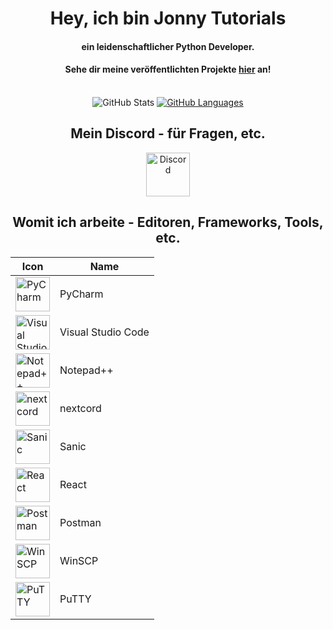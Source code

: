 <div align="center">
<h1>Hey, ich bin Jonny Tutorials</h1>
<h4>ein leidenschaftlicher Python Developer.</h4>
<h4>Sehe dir meine veröffentlichten Projekte <a href="https://github.com/jonnytutorials?tab=repositories">
hier</a>
 an!</h4>
<br>
<img src="https://github-readme-stats-one-ruddy-99.vercel.app/api?username=jonnytutorials&show_icons=true&hide=issues,prs&theme=dark" alt="GitHub Stats">
<a href="https://github.com/jonnytutorials?tab=repositories">
<img src="https://github-readme-stats-one-ruddy-99.vercel.app/api/top-langs/?username=jonnytutorials&exclude_repo=jonnytutorials&show_icons=true&theme=dark" alt="GitHub Languages">
</a>
<h2>Mein Discord - für Fragen, etc.</h2>
<a target="_blank" href="https://discord.com/invite/s9tD46Fwh8">
<img src="https://camo.githubusercontent.com/323fb0ba057ee8c0b4fdd6e89e35967cb30cfcfd/68747470733a2f2f7669676e657474652e77696b69612e6e6f636f6f6b69652e6e65742f7468652d6d696e6572732d686176656e2d70726f6a6563742f696d616765732f642f64642f446973636f72642e706e672f7265766973696f6e2f6c61746573743f63623d3230313730333038303333353436" height="70" widh="70" alt="Discord">
</a>
<h2>Womit ich arbeite - Editoren, Frameworks, Tools, etc.</h2>

<table>
<thead>
  <tr>
    <th>Icon</th>
    <th>Name</th>
  </tr>
</thead>
<tbody>
  <tr>
    <td><img src="https://miro.medium.com/max/1200/1*6Dhu1H4t028lOGbaZuyRCw.png" alt="PyCharm" height="55" widh="55"></td>
    <td>PyCharm</td>
  </tr>
  
  <tr>
    <td><img src="https://user-images.githubusercontent.com/674621/71187801-14e60a80-2280-11ea-94c9-e56576f76baf.png" alt="Visual Studio Code" height="55" widh="55"></td>
    <td>Visual Studio Code</td>
  </tr>
  
  <tr>
    <td><img src="https://notepad-plus-plus.org/images/logo.svg" alt="Notepad++" height="55" widh="55"></td>
    <td>Notepad++</td>
  </tr>
  
  <tr>
    <td><img src="https://docs.nextcord.dev/en/stable/_static/nextcord_logo.ico" alt="nextcord" height="55" widh="55"></td>
    <td>nextcord</td>
  </tr>
  
  <tr>
    <td><img src="https://sanic.dev/apple-touch-icon.png" alt="Sanic" height="55" widh="55"></td>
    <td>Sanic</td>
  </tr>
  
  <tr>
    <td><img src="https://i.pinimg.com/originals/84/b1/06/84b1065e798f61aa80b8670a4b6fbb4d.png" alt="React" height="55" widh="55"></td>
    <td>React</td>
  </tr>

  <tr>
    <td><img src="https://user-images.githubusercontent.com/8083855/44999455-72444280-afce-11e8-9f22-fdd7259c637b.png" alt="Postman" height="55" widh="55"></td>
    <td>Postman</td>
  </tr>
  
  <tr>
    <td><img src="https://duckduckgo.com/i/17fa84b7.png" alt="WinSCP" height="55" widh="55"></td>
    <td>WinSCP</td>
  </tr>
  
  <tr>
    <td><img src="https://cdn.jsdelivr.net/gh/ferventcoder/chocolatey-packages@bd3902ea9e357d5d1b3ece2977f02e5ef60ca84a/icons/putty.png" alt="PuTTY" height="55" widh="55"></td>
    <td>PuTTY</td>
  </tr>
  
</tbody>
</table>
</div>
